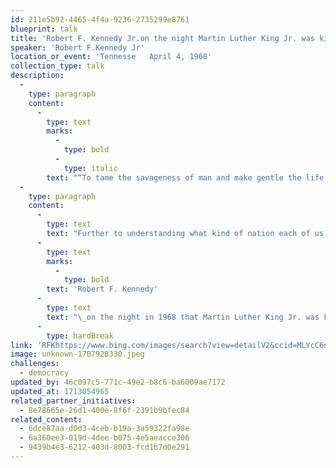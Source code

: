 ```yaml
---
id: 211e5b92-4465-4f4a-9236-2735299e8761
blueprint: talk
title: 'Robert F. Kennedy Jr.on the night Martin Luther King Jr. was killed...'
speaker: 'Robert F.Kennedy Jr'
location_or_event: 'Tennesse   April 4, 1968'
collection_type: talk
description:
  -
    type: paragraph
    content:
      -
        type: text
        marks:
          -
            type: bold
          -
            type: italic
        text: "“To tame the savageness of man and make gentle the life of the\_world.”"
  -
    type: paragraph
    content:
      -
        type: text
        text: "Further to understanding what kind of nation each of us lives in, here\_is\_"
      -
        type: text
        marks:
          -
            type: bold
        text: 'Robert F. Kennedy'
      -
        type: text
        text: "\_on the night in 1968 that Martin Luther King Jr. was killed. Towards the end of these soft-spoken minutes,\_RFK\_frames his hopes in the words of\_Aeschylus."
      -
        type: hardBreak
link: 'RFKhttps://www.bing.com/images/search?view=detailV2&ccid=MLYcC6nl&id=B444B6D4B3095158502C02397F5E0163725CDC0F&thid=OIP.MLYcC6nlB_iZkYSQqXxiKwHaEK&mediaurl=https%3a%2f%2fwashingtonstatewire.com%2fwp-content%2fuploads%2f2020%2f05%2fRFK-in-Indy-scaled.jpg&cdnurl=https%3a%2f%2fth.bing.com%2fth%2fid%2fR.30b61c0ba9e507f899918490a97c622b%3frik%3dD9xccmMBXn85Ag%26pid%3dImgRaw%26r%3d0&exph=1440&expw=2560&q=RFK+on+night+King+was+shot&simid=608040930239188218&FORM=IRPRST&ck=1A20DB138872B6104D2EB9F29860BA04&selectedIndex=6&itb=0'
image: unknown-1707928330.jpeg
challenges:
  - democracy
updated_by: 46c097c5-771c-49e2-b8c6-ba6009ae7172
updated_at: 1713054965
related_partner_initiatives:
  - 8e78665e-26d1-400e-8f6f-2391b9bfec84
related_content:
  - 6dce87aa-d0d3-4ceb-b19a-3a59322fa98e
  - 6a360ee3-019d-4dee-b075-4e5aeacce306
  - 9439b4e3-6212-403d-8003-fcd1b7d0e291
---
```

